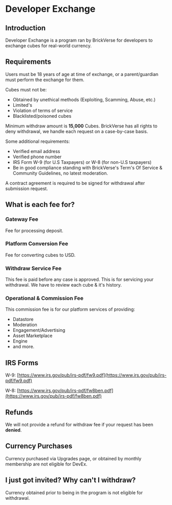 # Developer Exchange

## Introduction

Developer Exchange is a program ran by BrickVerse for developers to exchange cubes for real-world currency.

## Requirements

Users must be 18 years of age at time of exchange, or a parent/guardian must perform the exchange for them.

Cubes must not be:

* Obtained by unethical methods (Exploiting, Scamming, Abuse, etc.)
* Limited's
* Violation of terms of service
* Blacklisted/poisoned cubes

Minimum withdraw amount is **15,000** Cubes. BrickVerse has all rights to deny withdrawal, we handle each request on a case-by-case basis.

Some additional requirements:

* Verified email address
* Verified phone number
* IRS Form W-9 (for U.S Taxpayers) or W-8 (for non-U.S taxpayers)
* Be in good compliance standing with BrickVerse's Term's Of Service & Community Guidelines, no latest moderation.

A contract agreement is required to be signed for withdrawal after submission request.

## What is each fee for?

### Gateway Fee

Fee for processing deposit.

### Platform Conversion Fee

Fee for converting cubes to USD.

### Withdraw Service Fee

This fee is paid before any case is approved. This is for servicing your withdrawal. We have to review each cube & it's history.

### Operational & Commission Fee

This commission fee is for our platform services of providing:

* Datastore
* Moderation
* Engagement/Advertising
* Asset Marketplace
* Engine
* and more.

## IRS Forms

W-9: [https://www.irs.gov/pub/irs-pdf/fw9.pdf](https://www.irs.gov/pub/irs-pdf/fw9.pdf)

W-8: [https://www.irs.gov/pub/irs-pdf/fw8ben.pdf](https://www.irs.gov/pub/irs-pdf/fw8ben.pdf)

## Refunds

We will not provide a refund for withdraw fee if your request has been **denied**.

## Currency Purchases

Currency purchased via Upgrades page, or obtained by monthly membership are not eligible for DevEx.

## I just got invited? Why can't I withdraw?

Currency obtained prior to being in the program is not eligible for withdrawal.
